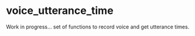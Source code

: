 # voice_utterance_time
Work in progress...
set of functions to record voice and get utterance times.


